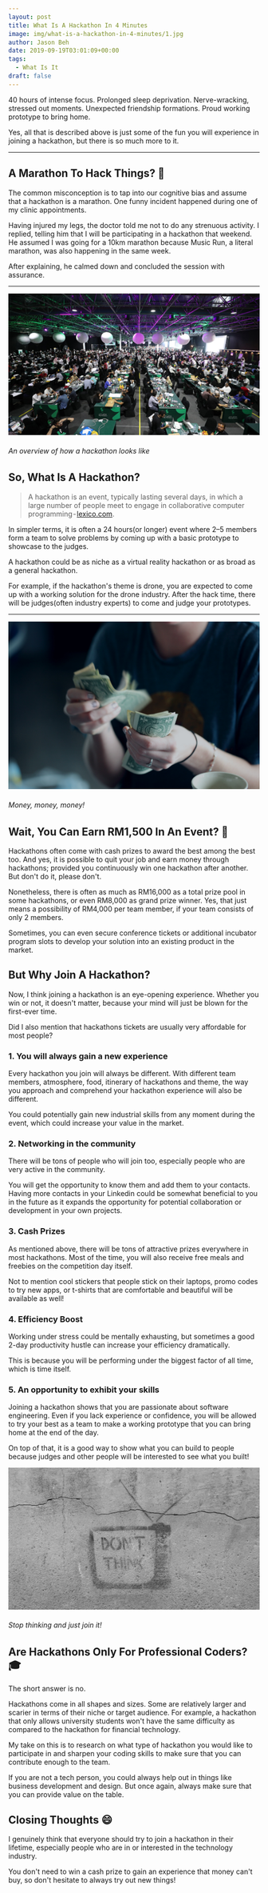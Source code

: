 ```yaml
---
layout: post
title: What Is A Hackathon In 4 Minutes
image: img/what-is-a-hackathon-in-4-minutes/1.jpg
author: Jason Beh
date: 2019-09-19T03:01:09+00:00
tags:
  - What Is It
draft: false
---
```


40 hours of intense focus. Prolonged sleep deprivation. Nerve-wracking, stressed out moments. Unexpected friendship formations. Proud working prototype to bring home.

Yes, all that is described above is just some of the fun you will experience in joining a hackathon, but there is so much more to it.

---

## A Marathon To Hack Things? 🤔

The common misconception is to tap into our cognitive bias and assume that a hackathon is a marathon. One funny incident happened during one of my clinic appointments.

Having injured my legs, the doctor told me not to do any strenuous activity. I replied, telling him that I will be participating in a hackathon that weekend. He assumed I was going for a 10km marathon because Music Run, a literal marathon, was also happening in the same week.

After explaining, he calmed down and concluded the session with assurance.

---

![marathon](img/what-is-a-hackathon-in-4-minutes/2.jpg)

###### An overview of how a hackathon looks like

## So, What Is A Hackathon?

> A hackathon is an event, typically lasting several days, in which a large number of people meet to engage in collaborative computer programming - [lexico.com](https://www.lexico.com/en/definition/hackathon).

In simpler terms, it is often a 24 hours(or longer) event where 2–5 members form a team to solve problems by coming up with a basic prototype to showcase to the judges.

A hackathon could be as niche as a virtual reality hackathon or as broad as a general hackathon.

For example, if the hackathon's theme is drone, you are expected to come up with a working solution for the drone industry. After the hack time, there will be judges(often industry experts) to come and judge your prototypes.

---

![money](img/what-is-a-hackathon-in-4-minutes/3.jpg)

###### Money, money, money!

## Wait, You Can Earn RM1,500 In An Event? 🤑

Hackathons often come with cash prizes to award the best among the best too. And yes, it is possible to quit your job and earn money through hackathons; provided you continuously win one hackathon after another. But don't do it, please don't.

Nonetheless, there is often as much as RM16,000 as a total prize pool in some hackathons, or even RM8,000 as grand prize winner. Yes, that just means a possibility of RM4,000 per team member, if your team consists of only 2 members.

Sometimes, you can even secure conference tickets or additional incubator program slots to develop your solution into an existing product in the market.

## But Why Join A Hackathon?

Now, I think joining a hackathon is an eye-opening experience. Whether you win or not, it doesn't matter, because your mind will just be blown for the first-ever time.

Did I also mention that hackathons tickets are usually very affordable for most people?

### 1. You will always gain a new experience

Every hackathon you join will always be different. With different team members, atmosphere, food, itinerary of hackathons and theme, the way you approach and comprehend your hackathon experience will also be different.

You could potentially gain new industrial skills from any moment during the event, which could increase your value in the market.

### 2. Networking in the community

There will be tons of people who will join too, especially people who are very active in the community.

You will get the opportunity to know them and add them to your contacts. Having more contacts in your Linkedin could be somewhat beneficial to you in the future as it expands the opportunity for potential collaboration or development in your own projects.

### 3. Cash Prizes

As mentioned above, there will be tons of attractive prizes everywhere in most hackathons. Most of the time, you will also receive free meals and freebies on the competition day itself.

Not to mention cool stickers that people stick on their laptops, promo codes to try new apps, or t-shirts that are comfortable and beautiful will be available as well!

### 4. Efficiency Boost

Working under stress could be mentally exhausting, but sometimes a good 2-day productivity hustle can increase your efficiency dramatically.

This is because you will be performing under the biggest factor of all time, which is time itself.

### 5. An opportunity to exhibit your skills

Joining a hackathon shows that you are passionate about software engineering. Even if you lack experience or confidence, you will be allowed to try your best as a team to make a working prototype that you can bring home at the end of the day.

On top of that, it is a good way to show what you can build to people because judges and other people will be interested to see what you built!

![Don't Think](img/what-is-a-hackathon-in-4-minutes/4.jpg)

###### Stop thinking and just join it!

## Are Hackathons Only For Professional Coders? 🎓

The short answer is no.

Hackathons come in all shapes and sizes. Some are relatively larger and scarier in terms of their niche or target audience. For example, a hackathon that only allows university students won't have the same difficulty as compared to the hackathon for financial technology.

My take on this is to research on what type of hackathon you would like to participate in and sharpen your coding skills to make sure that you can contribute enough to the team.

If you are not a tech person, you could always help out in things like business development and design. But once again, always make sure that you can provide value on the table.

## Closing Thoughts 😄

I genuinely think that everyone should try to join a hackathon in their lifetime, especially people who are in or interested in the technology industry.

You don't need to win a cash prize to gain an experience that money can't buy, so don't hesitate to always try out new things!
